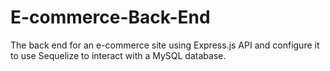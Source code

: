 # E-commerce-Back-End
The back end for an e-commerce site using Express.js API and configure it to use Sequelize to interact with a MySQL database.
